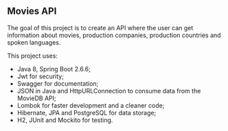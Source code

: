 ## Movies API

The goal of this project is to create an API where the user can get information about movies, production companies, production countries and spoken languages.

This project uses:
- Java 8, Spring Boot 2.6.6;
- Jwt for security;
- Swagger for documentation;
- JSON in Java and HttpURLConnection to consume data from the MovieDB API;
- Lombok for faster development and a cleaner code;
- Hibernate, JPA and PostgreSQL for data storage;
- H2, JUnit and Mockito for testing.
